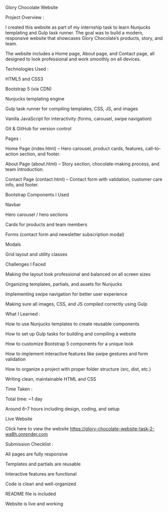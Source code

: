 Glory Chocolate Website 

Project Overview :

I created this website as part of my internship task to learn Nunjucks templating and Gulp task runner. The goal was to build a modern, responsive website that showcases Glory Chocolate’s products, story, and team.

The website includes a Home page, About page, and Contact page, all designed to look professional and work smoothly on all devices.

Technologies Used :

HTML5 and CSS3

Bootstrap 5 (via CDN)

Nunjucks templating engine

Gulp task runner for compiling templates, CSS, JS, and images

Vanilla JavaScript for interactivity (forms, carousel, swipe navigation)

Git & GitHub for version control

Pages :

Home Page (index.html) – Hero carousel, product cards, features, call-to-action section, and footer.

About Page (about.html) – Story section, chocolate-making process, and team introduction.

Contact Page (contact.html) – Contact form with validation, customer care info, and footer.

Bootstrap Components I Used

Navbar

Hero carousel / hero sections

Cards for products and team members

Forms (contact form and newsletter subscription modal)

Modals

Grid layout and utility classes

Challenges I Faced

Making the layout look professional and balanced on all screen sizes

Organizing templates, partials, and assets for Nunjucks

Implementing swipe navigation for better user experience

Making sure all images, CSS, and JS compiled correctly using Gulp

What I Learned :

How to use Nunjucks templates to create reusable components

How to set up Gulp tasks for building and compiling a website

How to customize Bootstrap 5 components for a unique look

How to implement interactive features like swipe gestures and form validation

How to organize a project with proper folder structure (src, dist, etc.)

Writing clean, maintainable HTML and CSS

Time Taken :

Total time: ~1 day

Around 6–7 hours including design, coding, and setup

Live Website

Click here to view the website
https://glory-chocolate-website-task-2-wa8h.onrender.com

Submission Checklist :

All pages are fully responsive

Templates and partials are reusable

Interactive features are functional

Code is clean and well-organized

README file is included

Website is live and working

